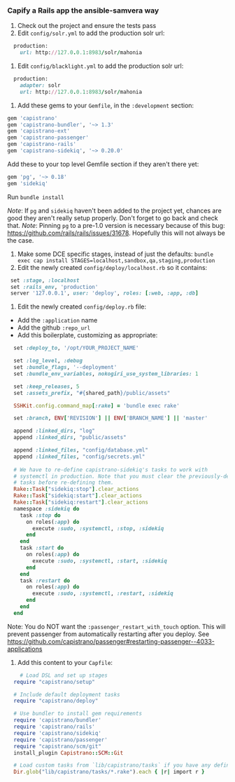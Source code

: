 ### Capify a Rails app the ansible-samvera way

1. Check out the project and ensure the tests pass
1. Edit `config/solr.yml` to add the production solr url:
  ```ruby
    production:
      url: http://127.0.0.1:8983/solr/mahonia
  ```
1. Edit `config/blacklight.yml` to add the production solr url:
```ruby
  production:
    adapter: solr
    url: http://127.0.0.1:8983/solr/mahonia
```
1. Add these gems to your `Gemfile`, in the `:development` section:
  ```ruby
  gem 'capistrano'
  gem 'capistrano-bundler', '~> 1.3'
  gem 'capistrano-ext'
  gem 'capistrano-passenger'
  gem 'capistrano-rails'
  gem 'capistrano-sidekiq', '~> 0.20.0'
  ```
  Add these to your top level Gemfile section if they aren't there yet:
  ```ruby
  gem 'pg', '~> 0.18'
  gem 'sidekiq'
  ```
  Run `bundle install`

  *Note*: If `pg` and `sidekiq` haven't been added to the project yet, chances are good they aren't really setup properly. Don't forget to go back and check that.
  *Note*: Pinning `pg` to a pre-1.0 version is necessary because of this bug: https://github.com/rails/rails/issues/31678. Hopefully this will not always be the case.
1. Make some DCE specific stages, instead of just the defaults: `bundle exec cap install STAGES=localhost,sandbox,qa,staging,production`
1. Edit the newly created `config/deploy/localhost.rb` so it contains:
  ```ruby
   set :stage, :localhost
   set :rails_env, 'production'
   server '127.0.0.1', user: 'deploy', roles: [:web, :app, :db]
  ```
1. Edit the newly created `config/deploy.rb` file:
  * Add the `:application` name
  * Add the github `:repo_url`
  * Add this boilerplate, customizing as appropriate:
  
  ```ruby
    set :deploy_to, '/opt/YOUR_PROJECT_NAME'

    set :log_level, :debug
    set :bundle_flags, '--deployment'
    set :bundle_env_variables, nokogiri_use_system_libraries: 1

    set :keep_releases, 5
    set :assets_prefix, "#{shared_path}/public/assets"

    SSHKit.config.command_map[:rake] = 'bundle exec rake'

    set :branch, ENV['REVISION'] || ENV['BRANCH_NAME'] || 'master'

    append :linked_dirs, "log"
    append :linked_dirs, "public/assets"

    append :linked_files, "config/database.yml"
    append :linked_files, "config/secrets.yml"
    
    # We have to re-define capistrano-sidekiq's tasks to work with
    # systemctl in production. Note that you must clear the previously-defined
    # tasks before re-defining them.
    Rake::Task["sidekiq:stop"].clear_actions
    Rake::Task["sidekiq:start"].clear_actions
    Rake::Task["sidekiq:restart"].clear_actions
    namespace :sidekiq do
      task :stop do
        on roles(:app) do
          execute :sudo, :systemctl, :stop, :sidekiq
        end
      end
      task :start do
        on roles(:app) do
          execute :sudo, :systemctl, :start, :sidekiq
        end
      end
      task :restart do
        on roles(:app) do
          execute :sudo, :systemctl, :restart, :sidekiq
        end
      end
    end
  ```
  
  Note: You do NOT want the `:passenger_restart_with_touch` option. This will prevent passenger from automatically restarting after you deploy. See https://github.com/capistrano/passenger#restarting-passenger--4033-applications
1. Add this content to your `Capfile`:
  ```ruby
      # Load DSL and set up stages
    require "capistrano/setup"

    # Include default deployment tasks
    require "capistrano/deploy"

    # Use bundler to install gem requirements
    require 'capistrano/bundler'
    require 'capistrano/rails'
    require 'capistrano/sidekiq'
    require 'capistrano/passenger'
    require "capistrano/scm/git"
    install_plugin Capistrano::SCM::Git

    # Load custom tasks from `lib/capistrano/tasks` if you have any defined
    Dir.glob("lib/capistrano/tasks/*.rake").each { |r| import r }
  ```
